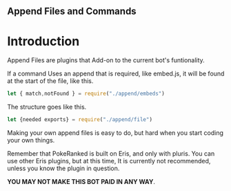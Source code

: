 ## Append Files and Commands

# Introduction

Append Files are plugins that Add-on to the current bot's funtionality.

If a command Uses an append that is required, like embed.js, it will be found at the start of the file, like this.

```js
let { match,notFound } = require("./append/embeds")
```
The structure goes like this.

```js
let {needed exports} = require("./append/file")
```

Making your own append files is easy to do, but hard when you start coding your own things.

Remember that PokeRanked is built on Eris, and only with pluris.
You can use other Eris plugins, but at this time, It is currently not recommended, unless you know the plugin in question.

__YOU MAY NOT MAKE THIS BOT PAID IN ANY WAY__.